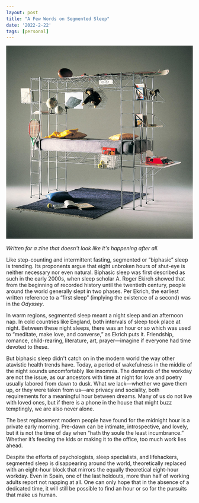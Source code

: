 ```yaml
---
layout: post
title: "A Few Words on Segmented Sleep"
date: '2022-2-22'
tags: [personal]
---
```


![sleep](/assets/sleep.png)

<em>Written for a zine that doesn't look like it's happening after all.</em>

Like step-counting and intermittent fasting, segmented or “biphasic” sleep is trending. Its proponents argue that eight unbroken hours of shut-eye is neither necessary nor even natural. Biphasic sleep was first described as such in the early 2000s, when sleep scholar A. Roger Ekirch showed that from the beginning of recorded history until the twentieth century, people around the world generally slept in two phases. Per Ekrich, the earliest written reference to a “first sleep” (implying the existence of a second) was in the <em>Odyssey</em>. 

In warm regions, segmented sleep meant a night sleep and an afternoon nap. In cold countries like England, both intervals of sleep took place at night. Between these night sleeps, there was an hour or so which was used to “meditate, make love, and converse,” as Ekrich puts it. Friendship, romance, child-rearing, literature, art, prayer—imagine if everyone had time devoted to these.
 
But biphasic sleep didn't catch on in the modern world the way other atavistic health trends have. Today, a period of wakefulness in the middle of the night sounds uncomfortably like insomnia. The demands of the workday are not the issue, as our ancestors with time at night for love and poetry usually labored from dawn to dusk. What we lack—whether we gave them up, or they were taken from us—are privacy and sociality, both requirements for a meaningful hour between dreams. Many of us do not live with loved ones, but if there is a phone in the house that might buzz temptingly, we are also never alone. 

The best replacement modern people have found for the midnight hour is a private early morning. Pre-dawn can be intimate, introspective, and lovely, but it is not the time of day when “hath thy soule the least incumbrance.” Whether it’s feeding the kids or making it to the office, too much work lies ahead. 

Despite the efforts of psychologists, sleep specialists, and lifehackers, segmented sleep is disappearing around the world, theoretically replaced with an eight-hour block that mirrors the equally theoretical eight-hour workday. Even in Spain, one of the last holdouts, more than half of working adults report not napping at all. One can only hope that in the absence of a dedicated time, it will still be possible to find an hour or so for the pursuits that make us human.